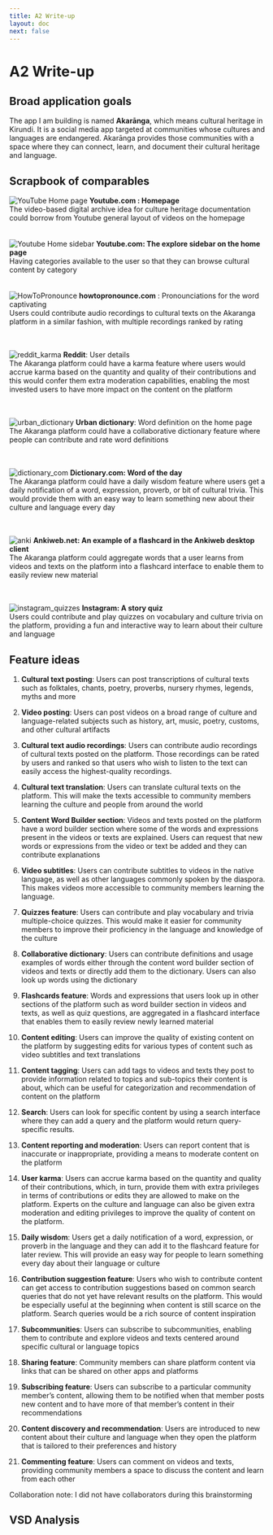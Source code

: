 ```yaml
---
title: A2 Write-up
layout: doc
next: false
---
```


# A2 Write-up

## Broad application goals

The app I am building is named **Akarānga**, which means cultural heritage in Kirundi. It is a social media app targeted at communities whose cultures and languages are endangered. Akarānga provides those communities with a space where they can connect, learn, and document their cultural heritage and language.

## Scrapbook of comparables

![YouTube Home page](./youtube_content_discovery.png)
**Youtube.com : Homepage**<br/> The video-based digital archive idea for culture heritage documentation could borrow from Youtube general layout of videos on the homepage
<br/><br/><br/>
![Youtube Home sidebar](./youtube_category_sidebar.png)
**Youtube.com: The explore sidebar on the home page**<br/> Having categories available to the user so that they can browse cultural content by category
<br/><br/><br/>
![HowToPronounce](./howtopronounce_crowdsourced_pronunciations.png)
**howtopronounce.com** : Pronounciations for the word captivating<br/>
Users could contribute audio recordings to cultural texts on the Akaranga platform in a similar fashion, with multiple recordings ranked by rating
<br/><br/><br/>

![reddit_karma](./reddit_karma.png)
**Reddit**: User details<br/>
The Akaranga platform could have a karma feature where users would accrue karma based on the quantity and quality of their contributions and this would confer them extra moderation capabilities, enabling the most invested users to have more impact on the content on the platform
<br/><br/><br/>

![urban_dictionary](./urban_dictionary.png)
**Urban dictionary**: Word definition on the home page<br/>
The Akaranga platform could have a collaborative dictionary feature where people can contribute and rate word definitions
<br/><br/><br/>

![dictionary_com](./dictionary_word_of_the_day.png)
**Dictionary.com: Word of the day** <br/>
The Akaranga platform could have a daily wisdom feature where users get a daily notification of a word, expression, proverb, or bit of cultural trivia. This would provide them with an easy way to learn something new about their culture and language every day
<br/><br/><br/>

![anki](./anki_flashcards.png)
**Ankiweb.net: An example of a flashcard in the Ankiweb desktop client**<br/>
The Akaranga platform could aggregate words that a user learns from videos and texts on the platform into a flashcard interface to enable them to easily review new material
<br/><br/><br/>

![instagram_quizzes](./instagram_quizzes.png)
**Instagram: A story quiz**<br/>
Users could contribute and play quizzes on vocabulary and culture trivia on the platform, providing a fun and interactive way to learn about their culture and language 



## Feature ideas

1. **Cultural text posting**:
Users can post transcriptions of cultural texts such as folktales, chants, poetry, proverbs, nursery rhymes, legends, myths and more

2. **Video posting**:
Users can post videos on a broad range of culture and language-related subjects such as history, art, music, poetry, customs, and other cultural artifacts

3. **Cultural text audio recordings**:
Users can contribute audio recordings of cultural texts posted on the platform. Those recordings can be rated by users and ranked so that users who wish to listen to the text can easily access the highest-quality recordings.

4. **Cultural text translation**:
Users can translate cultural texts on the platform. This will make the texts accessible to community members learning the culture and people from around the world

5. **Content Word Builder section**:
Videos and texts posted on the platform have a word builder section where some of the words and expressions present in the videos or texts are explained. Users can request that new words or expressions from the video or text be added and they can contribute explanations

6. **Video subtitles**:
Users can contribute subtitles to videos in the native language, as well as other languages commonly spoken by the diaspora. This makes videos more accessible to community members learning the language.

7. **Quizzes feature**:
Users can contribute and play vocabulary and trivia multiple-choice quizzes. This would make it easier for community members to improve their proficiency in the language and knowledge of the culture

8. **Collaborative dictionary**:
Users can contribute definitions and usage examples of words either through the content word builder section of videos and texts or directly add them to the dictionary. Users can also look up words using the dictionary

9. **Flashcards feature**:
Words and expressions that users look up in other sections of the platform such as word builder section in videos and texts, as well as quiz questions, are aggregated in a flashcard interface that enables them to easily review newly learned material

10. **Content editing**:
Users can improve the quality of existing content on the platform by suggesting edits for various types of content such as video subtitles and text translations

11. **Content tagging**:
Users can add tags to videos and texts they post to provide information related to topics and sub-topics their content is about, which can be useful for categorization and recommendation of content on the platform

12. **Search**:
Users can look for specific content by using a search interface where they can add a query and the platform would return query-specific results.

13. **Content reporting and moderation**:
Users can report content that is inaccurate or inappropriate, providing a means to moderate content on the platform

14. **User karma**:
Users can accrue karma based on the quantity and quality of their contributions, which, in turn, provide them with extra privileges in terms of contributions or edits they are allowed to make on the platform. Experts on the culture and language can also be given extra moderation and editing privileges to improve the quality of content on the platform.

15. **Daily wisdom**:
Users get a daily notification of a word, expression, or proverb in the language and they can add it to the flashcard feature for later review. This will provide an easy way for people to learn something every day about their language or culture

16. **Contribution suggestion feature**:
Users who wish to contribute content can get access to contribution suggestions based on common search queries that do not yet have relevant results on the platform. This would be especially useful at the beginning when content is still scarce on the platform. Search queries would be a rich source of content inspiration

17. **Subcommunities**:
Users can subscribe to subcommunities, enabling them to contribute and explore videos and texts centered around specific cultural or language topics

18. **Sharing feature**:
Community members can share platform content via links that can be shared on other apps and platforms

19. **Subscribing feature**:
Users can subscribe to a particular community member’s content, allowing them to be notified when that member posts new content and to have more of that member’s content in their recommendations

20. **Content discovery and recommendation**:
Users are introduced to new content about their culture and language when they open the platform that is tailored to their preferences and history

21. **Commenting feature**:
Users can comment on videos and texts, providing community members a space to discuss the content and learn from each other

Collaboration note: I did not have collaborators during this brainstorming

## VSD Analysis


